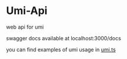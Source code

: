 # Umi-Api 
web api for umi

swagger docs available at localhost:3000/docs

you can find examples of umi usage in [umi.ts](./src/umi.ts)